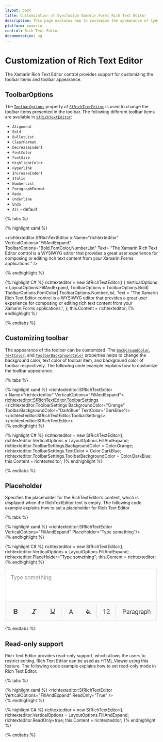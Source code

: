 ```yaml
---
layout: post
title: Customization of Syncfusion Xamarin.Forms Rich Text Editor
description: This page explains how to customize the appearance of Syncfusion Rich Text Editor for Xamarin.Forms platform.
platform: xamarin
control: Rich Text Editor
documentation: ug
---
```


# Customization of Rich Text Editor

The Xamarin Rich Text Editor control provides support for customizing the toolbar items and toolbar appearance.

## ToolbarOptions

The [`ToolbarOptions`](https://help.syncfusion.com/cr/xamarin/Syncfusion.SfRichTextEditor.XForms~Syncfusion.XForms.RichTextEditor.SfRichTextEditor~ToolbarOptions.html) property of [`SfRichTextEditor`](https://help.syncfusion.com/cr/xamarin/Syncfusion.SfRichTextEditor.XForms~Syncfusion.XForms.RichTextEditor.SfRichTextEditor.html) is used to change the toolbar items presented in the toolbar. The following different toolbar items are available in [`SfRichTextEditor`](https://help.syncfusion.com/cr/xamarin/Syncfusion.SfRichTextEditor.XForms~Syncfusion.XForms.RichTextEditor.SfRichTextEditor.html):

* `Alignment`	
* `Bold`
* `BulletList`	
* `ClearFormat`
* `DecreaseIndent`
* `FontColor`
* `FontSize`
* `HighlightColor`
* `Hyperlink`
* `IncreaseIndent`
* `Italic`
* `NumberList`
* `ParagraphFormat`
* `Redo`
* `Underline`
* `Undo`
* `All` - default

{% tabs %} 

{% highlight xaml %} 

<richtexteditor:SfRichTextEditor x:Name="richtexteditor" VerticalOptions="FillAndExpand" ToolbarOptions="Bold,FontColor,NumberList" Text= "The Xamarin Rich Text Editor control is a WYSIWYG editor that provides a great user experience for composing or editing rich text content from your Xamarin.Forms applications." />
       

{% endhighlight %}

{% highlight C# %} 
richtexteditor = new SfRichTextEditor()
{
	VerticalOptions = LayoutOptions.FillAndExpand,
	ToolbarOptions = ToolbarOptions.Bold| ToolbarOptions.FontColor| ToolbarOptions.NumberList,
	Text = "The Xamarin Rich Text Editor control is a WYSIWYG editor that provides a great user experience for composing or editing rich text content from your Xamarin.Forms applications.",
};
this.Content = richtexteditor;
{% endhighlight %}

{% endtabs %}

## Customizing toolbar

The appearance of the toolbar can be customized. The [`BackgroundColor`](https://help.syncfusion.com/cr/cref_files/xamarin/Syncfusion.SfRichTextEditor.XForms~Syncfusion.XForms.RichTextEditor.ToolbarSettings~BackgroundColor.html), [`TextColor`](https://help.syncfusion.com/cr/cref_files/xamarin/Syncfusion.SfRichTextEditor.XForms~Syncfusion.XForms.RichTextEditor.ToolbarSettings~TextColor.html), and [`ToolbarBackgroundColor`](https://help.syncfusion.com/cr/cref_files/xamarin/Syncfusion.SfRichTextEditor.XForms~Syncfusion.XForms.RichTextEditor.ToolbarSettings~ToolbarBackgroundColor.html) properties helps to change the background color, text color of toolbar item, and background color of toolbar respectively. The following code example explains how to customize the toolbar appearance.

{% tabs %} 

{% highlight xaml %} 
<richtexteditor:SfRichTextEditor x:Name="richtexteditor" VerticalOptions="FillAndExpand">
    <richtexteditor:SfRichTextEditor.ToolbarSettings>
        <richtexteditor:ToolbarSettings BackgroundColor="Orange" ToolbarBackgroundColor="DarkBlue" TextColor="DarkBlue"/>
    </richtexteditor:SfRichTextEditor.ToolbarSettings>
</richtexteditor:SfRichTextEditor>      
{% endhighlight %}

{% highlight C# %} 
richtexteditor = new SfRichTextEditor();
richtexteditor.VerticalOptions = LayoutOptions.FillAndExpand;
richtexteditor.ToolbarSettings.BackgroundColor = Color.Orange;
richtexteditor.ToolbarSettings.TextColor = Color.DarkBlue;
richtexteditor.ToolbarSettings.ToolbarBackgroundColor = Color.DarkBlue;
this.Content = richtexteditor;
{% endhighlight %}

{% endtabs %}

## Placeholder

Specifies the placeholder for the RichTextEditor’s content, which is displayed when the RichTextEditor text is empty. The following code example explains how to set a placeholder for Rich Text Editor.

{% tabs %} 

{% highlight xaml %} 
<StackLayout>
   <richtexteditor:SfRichTextEditor VerticalOptions="FillAndExpand" PlaceHolder="Type something"/>
</StackLayout>   
{% endhighlight %}

{% highlight C# %} 
richtexteditor = new SfRichTextEditor();
richtexteditor.VerticalOptions = LayoutOptions.FillAndExpand;
richtexteditor.PlaceHolder="Type something";
this.Content = richtexteditor;
{% endhighlight %}

![Placeholder support in Rich Text Editor](SfRichTextEditor_Images/Placeholder.png)

{% endtabs %}

## Read-only support

Rich Text Editor provides read-only support, which allows the users to restrict editing. Rich Text Editor can be used as HTML Viewer using this feature. The following code example explains how to set read-only mode in Rich Text Editor.

{% tabs %} 

{% highlight xaml %} 
<StackLayout>
   <richtexteditor:SfRichTextEditor VerticalOptions="FillAndExpand" ReadOnly="True" />
</StackLayout>   
{% endhighlight %}

{% highlight C# %} 
richtexteditor = new SfRichTextEditor();
richtexteditor.VerticalOptions = LayoutOptions.FillAndExpand;
richtexteditor.ReadOnly=true;
this.Content = richtexteditor;
{% endhighlight %}

{% endtabs %}